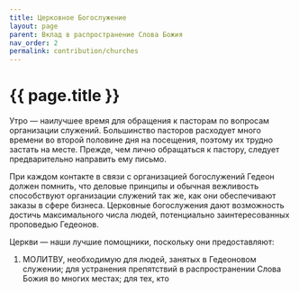 ```yaml
---
title: Церковное Богослужение
layout: page
parent: Вклад в распространение Слова Божия
nav_order: 2
permalink: contribution/churches
---
```


# {{ page.title }}

Утро — наилучшее время для обращения к пасторам по вопросам организации служений.
Большинство пасторов расходует много времени во второй половине дня на
посещения, поэтому их трудно застать на месте. Прежде, чем лично обращаться к пастору,
следует предварительно направить ему письмо.

При каждом контакте в связи с организацией богослужений Гедеон должен помнить,
что деловые принципы и обычная вежливость способствуют организации служений
так же, как они обеспечивают заказы в сфере бизнеса. Церковные богослужения дают
возможность достичь максимального числа людей, потенциально заинтересованных
проповедью Гедеонов.

Церкви — наши лучшие помощники, поскольку они предоставляют:

1. МОЛИТВУ, необходимую для людей, занятых в Гедеоновом служении; для устранения
препятствий в распространении Слова Божия во многих местах; для тех, кто
